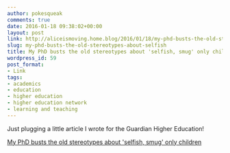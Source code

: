 ```yaml
---
author: pokesqueak
comments: true
date: 2016-01-18 09:38:02+00:00
layout: post
link: http://aliceismoving.home.blog/2016/01/18/my-phd-busts-the-old-stereotypes-about-selfish/
slug: my-phd-busts-the-old-stereotypes-about-selfish
title: My PhD busts the old stereotypes about 'selfish, smug' only children
wordpress_id: 59
post_format:
- Link
tags:
- academics
- education
- higher education
- higher education network
- learning and teaching
---
```


Just plugging a little article I wrote for the Guardian Higher Education!  


  
[My PhD busts the old stereotypes about 'selfish, smug' only children](http://www.theguardian.com/higher-education-network/2016/jan/18/my-phd-busts-the-old-stereotypes-about-selfish-smug-only-children?CMP=share_btn_tw)
